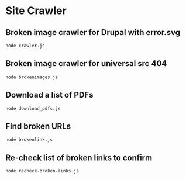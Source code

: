 # Site Crawler #

## Broken image crawler for Drupal with error.svg ##
`node crawler.js`

## Broken image crawler for universal src 404 ##
`node brokenimages.js`

## Download a list of PDFs ##
`node download_pdfs.js`

## Find broken URLs ##
`node brokenlink.js`

## Re-check list of broken links to confirm ##
`node recheck-broken-links.js`
